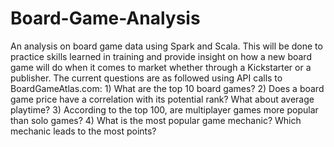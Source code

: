 # Board-Game-Analysis
An analysis on board game data using Spark and Scala. This will be done to practice skills learned in training and provide insight on how a new board game will do when it comes to market whether through a Kickstarter or a publisher. The current questions are as followed using API calls to BoardGameAtlas.com: 1) What are the top 10 board games? 2) Does a board game price have a correlation with its potential rank? What about average playtime? 3) According to the top 100, are multiplayer games more popular than solo games? 4) What is the most popular game mechanic? Which mechanic leads to the most points?  
